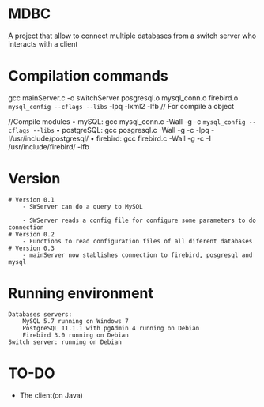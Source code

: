 # MDBC
A project that allow to connect multiple databases from a switch server who interacts with a client

# Compilation commands
  gcc mainServer.c -o switchServer posgresql.o mysql_conn.o firebird.o `mysql_config --cflags --libs` -lpq -lxml2 -lfb // For compile a object
  
  //Compile modules	
  • mySQL: gcc mysql_conn.c -Wall -g -c `mysql_config --cflags --libs`
  • postgreSQL: gcc posgresql.c -Wall -g -c -lpq -I/usr/include/postgresql/
  • firebird: gcc firebird.c -Wall -g -c -I /usr/include/firebird/ -lfb
  
# Version
	# Version 0.1
		- SWServer can do a query to MySQL

		- SWServer reads a config file for configure some parameters to do connection
	# Version 0.2
		- Functions to read configuration files of all diferent databases 
	# Version 0.3
		- mainServer now stablishes connection to firebird, posgresql and mysql

# Running environment
	Databases servers:
		MySQL 5.7 running on Windows 7
		PostgreSQL 11.1.1 with pgAdmin 4 running on Debian
		Firebird 3.0 running on Debian
	Switch server: running on Debian 
	

# TO-DO

- The client(on Java)
